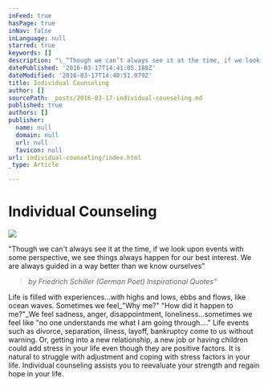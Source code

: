 ```yaml
---
inFeed: true
hasPage: true
inNav: false
inLanguage: null
starred: true
keywords: []
description: "\_“Though we can’t always see it at the time, if we look upon events with some perspective, we see things always happen for our best interest. We are always guided in a way better than we know ourselves”"
datePublished: '2016-03-17T14:41:05.188Z'
dateModified: '2016-03-17T14:40:51.079Z'
title: Individual Counseling
author: []
sourcePath: _posts/2016-03-17-individual-counseling.md
published: true
authors: []
publisher:
  name: null
  domain: null
  url: null
  favicon: null
url: individual-counseling/index.html
_type: Article

---
```

# Individual Counseling
![](https://the-grid-user-content.s3-us-west-2.amazonaws.com/59c7773a-23db-44ac-8b0f-8837cece2c60.png)

"Though we can't always see it at the time, if we look upon events with some perspective, we see things always happen for our best interest. We are always guided in a way better than we know ourselves"

> _by Friedrich Schiller (German Poet) Inspirational Quotes"_

Life is filled with experiences...with highs and lows, ebbs and flows, like ocean waves. Sometimes we feel_"Why me?" "How did it happen to me?"_We feel sadness, anger, disappointment, loneliness...sometimes we feel like "no one understands me what I am going through...." Life events such as divorce, separation, illness, layoff, bankruptcy come to us without warning. Or, getting into a new relationship, a new job or having children could add stress in your life even though they are positive factors. It is natural to struggle with adjustment and coping with stress factors in your life. Individual counseling assists you to reevaluate your strength and regain hope in your life.